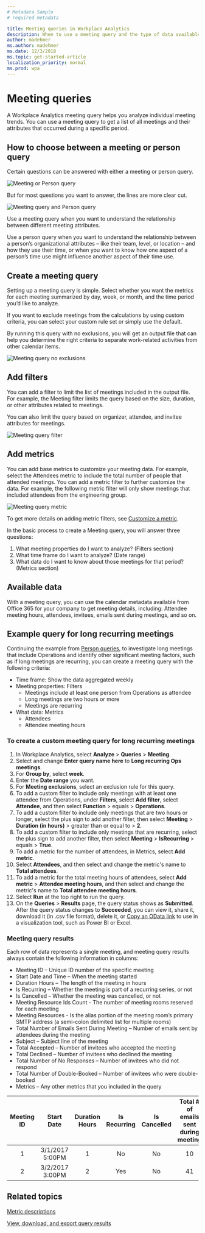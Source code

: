 ```yaml
---
# Metadata Sample
# required metadata

title: Meeting queries in Workplace Analytics
description: When to use a meeting query and the type of data available for analysis in Workplace Analytics.  
author: madehmer
ms.author: madehmer
ms.date: 12/3/2018
ms.topic: get-started-article
localization_priority: normal 
ms.prod: wpa
---
```


# Meeting queries

A Workplace Analytics meeting query helps you analyze individual meeting trends. You can use a meeting query to get a list of all meetings and their attributes that occurred during a specific period.

## How to choose between a meeting or person query

Certain questions can be answered with either a meeting or person query.

 ![Meeting or Person query](../Images/WpA/Tutorials/person-or-meeting-query.png)

But for most questions you want to answer, the lines are more clear cut.

![Meeting query and Person query](../Images/WpA/Tutorials/meeting-or-person-query-2.png)

Use a meeting query when you want to understand the relationship between different meeting attributes.

Use a person query when you want to understand the relationship between a person’s organizational attributes – like their team, level, or location – and how they use their time, or when you want to know how one aspect of a person’s time use might influence another aspect of their time use.

## Create a meeting query

Setting up a meeting query is simple. Select whether you want the metrics for each meeting summarized by day, week, or month, and the time period you’d like to analyze.

If you want to exclude meetings from the calculations by using custom criteria, you can select your custom rule set or simply use the default.

By running this query with no exclusions, you will get an output file that can help you determine the right criteria to separate work-related activities from other calendar items.

 ![Meeting query no exclusions](../Images/WpA/Tutorials/meeting-no-exclusions.png)

## Add filters

You can add a filter to limit the list of meetings included in the output file. For example, the Meeting filter limits the query based on the size, duration, or other attributes related to meetings.

You can also limit the query based on organizer, attendee, and invitee attributes for meetings.

![Meeting query filter](../Images/WpA/Tutorials/meeting-filter.png)

## Add metrics

You can add base metrics to customize your meeting data. For example, select the Attendees metric to include the total number of people that attended meetings. You can add a metric filter to further customize the data. For example, the following metric filter will only show meetings that included attendees from the engineering group.

![Meeting query metric](../Images/WpA/Tutorials/meeting-metric.png)

To get more details on adding metric filters, see [Customize a metric](../Tutorials/customize-a-metric.md).

In the basic process to create a Meeting query, you will answer three questions:

1. What meeting properties do I want to analyze? (Filters section)
2. What time frame do I want to analyze? (Date range)
3. What data do I want to know about those meetings for that period? (Metrics section)

## Available data

With a meeting query, you can use the calendar metadata available from Office 365 for your company to get meeting details, including: Attendee meeting hours, attendees, invitees, emails sent during meetings, and so on.

## Example query for long recurring meetings

Continuing the example from [Person queries](../Tutorials/meeting-queries.md), to investigate long meetings that include Operations and identify other significant meeting factors, such as if long meetings are recurring, you can create a meeting query with the following criteria:

* Time frame: Show the data aggregated weekly
* Meeting properties: Filters
  * Meetings include at least one person from Operations as attendee
  * Long meetings are two hours or more
  * Meetings are recurring
* What data: Metrics
  * Attendees
  * Attendee meeting hours

### To create a custom meeting query for long recurring meetings

1. In Workplace Analytics, select **Analyze** > **Queries** > **Meeting**.
2. Select and change **Enter query name here** to **Long recurring Ops meetings**.
3. For **Group by**, select **week**.
4. Enter the **Date range** you want.
5. For **Meeting exclusions**, select an exclusion rule for this query.
6. To add a custom filter to include only meetings with at least one attendee from Operations, under **Filters**, select **Add filter**, select **Attendee**, and then select **Function** > equals > **Operations**.
7. To add a custom filter to include only meetings that are two hours or longer, select the plus sign to add another filter, then select **Meeting** > **Duration (in hours)** > greater than or equal to > **2**.
8. To add a custom filter to include only meetings that are recurring, select the plus sign to add another filter, then select **Meeting** > **IsRecurring** > equals > **True**.
9. To add a metric for the number of attendees, in Metrics, select **Add metric**.
10. Select **Attendees**, and then select and change the metric's name to **Total attendees**.
11. To add a metric for the total meeting hours of attendees, select **Add metric** > **Attendee meeting hours**, and then select and change the metric's name to **Total attendee meeting hours**.
12. Select **Run** at the top right to run the query.
13. On the **Queries** > **Results** page, the query status shows as **Submitted**. After the query status changes to **Succeeded**, you can view it, share it, download it (in .csv file format), delete it, or [Copy an OData link](https://docs.microsoft.com/en-us/workplace-analytics/use/view-download-and-export-query-results#get-a-link-for-odata-feed-that-you-can-use-in-power-bi) to use in a visualization tool, such as Power BI or Excel.

### Meeting query results

Each row of data represents a single meeting, and meeting query results always contain the following information in columns:

* Meeting ID – Unique ID number of the specific meeting
* Start Date and Time – When the meeting started
* Duration Hours – The length of the meeting in hours
* Is Recurring – Whether the meeting is part of a recurring series, or not
* Is Cancelled – Whether the meeting was cancelled, or not
* Meeting Resource Ids Count - The number of meeting rooms reserved for each meeting  
* Meeting Resources - Is the alias portion of the meeting room’s primary SMTP address (a semi-colon delimited list for multiple rooms)
* Total Number of Emails Sent During Meeting – Number of emails sent by attendees during the meeting
* Subject – Subject line of the meeting
* Total Accepted – Number of invitees who accepted the meeting
* Total Declined – Number of invitees who declined the meeting
* Total Number of No Responses – Number of invitees who did not respond
* Total Number of Double-Booked – Number of invitees who were double-booked
* Metrics – Any other metrics that you included in the query

**Meeting ID**|**Start Date**|**Duration Hours**|**Is Recurring**|**Is Cancelled**|**Total # of emails sent during meeting**|**Subject**|**Metrics - Number of Attendees**
:-----:|:-----:|:-----:|:-----:|:-----:|:-----:|:-----:|:-----:
1|3/1/2017 5:00PM|1|No|No|10|Process Meeting|10
2|3/2/2017 3:00PM|2|Yes|No|41|Marketing Meeting|15

## Related topics

[Metric descriptions](../Use/Metric-definitions.md)

[View, download, and export query results](../Use/View-download-and-export-query-results.md)